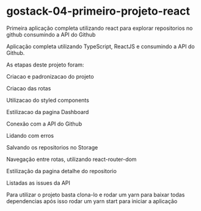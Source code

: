 # gostack-04-primeiro-projeto-react
Primeira aplicação completa utilizando react para explorar repositorios no github consumindo a API do Github

Aplicação completa utilizando TypeScript, ReactJS e consumindo a API do Github.


As etapas deste projeto foram:

Criacao e padronizacao do projeto

Criacao das rotas

Utilizacao do styled components

Estilizacao da pagina Dashboard

Conexão com a API do Github

Lidando com erros

Salvando os repositorios no Storage

Navegação entre rotas, utilizando react-router-dom

Estilização da pagina detalhe do repositorio

Listadas as issues da API

Para utilizar o projeto basta clona-lo
e rodar um yarn para baixar todas dependencias
após isso rodar um yarn start para iniciar a aplicação
